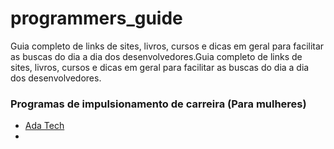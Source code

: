 # programmers_guide
Guia completo de links de sites, livros, cursos e dicas em geral para facilitar as buscas do dia a dia dos desenvolvedores.Guia completo de links de sites, livros, cursos e dicas em geral para facilitar as buscas do dia a dia dos desenvolvedores.

### Programas de impulsionamento de carreira (Para mulheres)
* [Ada Tech](https://ada.tech)
* 
